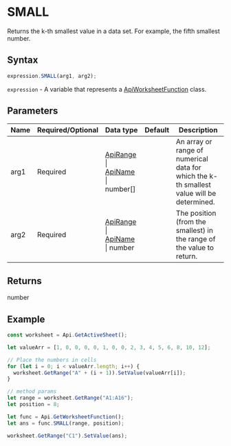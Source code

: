 # SMALL

Returns the k-th smallest value in a data set. For example, the fifth smallest number.

## Syntax

```javascript
expression.SMALL(arg1, arg2);
```

`expression` - A variable that represents a [ApiWorksheetFunction](../ApiWorksheetFunction.md) class.

## Parameters

| **Name** | **Required/Optional** | **Data type** | **Default** | **Description** |
| ------------- | ------------- | ------------- | ------------- | ------------- |
| arg1 | Required | [ApiRange](../../ApiRange/ApiRange.md) \| [ApiName](../../ApiName/ApiName.md) \| number[] |  | An array or range of numerical data for which the k-th smallest value will be determined. |
| arg2 | Required | [ApiRange](../../ApiRange/ApiRange.md) \| [ApiName](../../ApiName/ApiName.md) \| number |  | The position (from the smallest) in the range of the value to return. |

## Returns

number

## Example



```javascript editor-xlsx
const worksheet = Api.GetActiveSheet();

let valueArr = [1, 0, 0, 0, 0, 1, 0, 0, 2, 3, 4, 5, 6, 8, 10, 12];

// Place the numbers in cells
for (let i = 0; i < valueArr.length; i++) {
  worksheet.GetRange("A" + (i + 1)).SetValue(valueArr[i]);
}

// method params
let range = worksheet.GetRange("A1:A16");
let position = 8;

let func = Api.GetWorksheetFunction();
let ans = func.SMALL(range, position);

worksheet.GetRange("C1").SetValue(ans);

```
